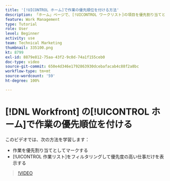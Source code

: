 ```yaml
---
title: '[!UICONTROL ホーム]で作業の優先順位を付ける方法'
description: 「ホーム」ページで、[!UICONTROL ワークリスト]の項目を優先割り当てとしてマークする方法を説明します。次に、リストをフィルタリングして、 [!DNL  Workfront] で優先度の高い作業を確認します。
feature: Work Management
type: Tutorial
role: User
level: Beginner
activity: use
team: Technical Marketing
thumbnail: 335100.png
kt: 8799
exl-id: 8879e812-75aa-43f2-9c0d-74a1f155ceb0
doc-type: video
source-git-commit: 650e4d346e1792863930dcebafacab4c88f2a8bc
workflow-type: tm+mt
source-wordcount: '59'
ht-degree: 100%

---
```


# [!DNL Workfront] の[!UICONTROL ホーム]で作業の優先順位を付ける

このビデオでは、次の方法を学習します：

* 作業を優先割り当てとしてマークする
* [!UICONTROL 作業リスト]をフィルタリングして優先度の高い仕事だけを表示する

>[!VIDEO](https://video.tv.adobe.com/v/335100/?quality=12&learn=on)
